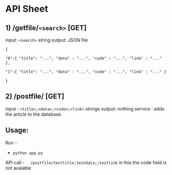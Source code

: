 # API Sheet 

## 1) /getfile/`<search>` [GET]
input: `<search>` string
output: JSON file

`{	`


`"0":{
		"title": "...",
		"data" : "...",
		"code" : "...",
	    "link" : "..."
		},`
    
    
`"1":{
		"title": "...",
		"data" : "...",
		"code" : "...",
	    "link" : "..."
		}`
    
    
`}`



## 2) /postfile/<data>   [GET]


input : `<title>;<data>;<code>;<link>` strings
output: nothing
service : adds the article to the database.


## Usage:
Run - 
- `python app.py`

API call -
`	/postfile/testtitle;testdata;;testlink `
in this the code field is not avalable